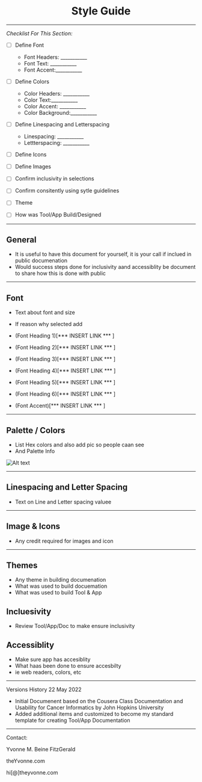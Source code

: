<h1 align="center">Style Guide</h1>

---

_Checklist For This Section:_  

- [ ] Define Font 
  - Font Headers: ___________
  - Font Text: ___________
  - Font Accent:___________
- [ ] Define Colors
  - Color Headers: ___________
  - Color Text:___________
  - Color Accent: ___________
  - Color Background:___________
- [ ] Define Linespacing and Letterspacing
  - Linespacing: ___________
  - Lettterspacing: ___________
- [ ] Define Icons
- [ ] Define Images
- [ ] Confirm inclusivity in selections
- [ ] Confirm consitently using sytle guidelines
- [ ] Theme
- [ ] How was Tool/App Build/Designed


---

## General

- It is useful to have this document for yourself, it is your call if inclued in public documenation
- Would success steps done for inclusivity aand accessiblity be document to share how this is done with public


---

## Font

- Text about font and size
- If reason why selected add

- (Font Heading 1)[*** INSERT LINK *** ]
- (Font Heading 2)[*** INSERT LINK *** ]
- (Font Heading 3)[*** INSERT LINK *** ]
- (Font Heading 4)[*** INSERT LINK *** ]
- (Font Heading 5)[*** INSERT LINK *** ]
- (Font Heading 6)[*** INSERT LINK *** ]

- (Font Accent)[*** INSERT LINK *** ]

---


## Palette / Colors 

- List Hex colors and also add pic so people caan see
- And Palette Info

<img
  src="/path/to/img.jpg"
  alt="Alt text"
  title="Optional title"
  style="display: inline-block; margin: 0 auto; max-width: 300px">

---


## Linespacing and Letter Spacing

- Text on Line and Letter spacing valuee



---


## Image & Icons

- Any credit required for images and icon



---


## Themes

- Any theme in building documenation
- What was used to build docuemation
- What was used to build Tool & App


## Incluesivity

- Review Tool/App/Doc to make ensure inclusivity 



## Accessiblity

- Make sure app has accesiblity
- What haas been done to ensure accesbilty
- ie web readers, colors, etc





---


Versions History
22 May 2022
  - Initial Documenent based on the Cousera Class Documentation and Usability for Cancer Informatics by John Hopkins University
  - Added additional items and customized to become my standard template for creating Tool/App Documentation
 

---
Contact:

Yvonne M. Beine FitzGerald

theYvonne.com

hi[@]theyvonne.com
